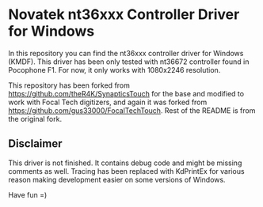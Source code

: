 # Novatek nt36xxx Controller Driver for Windows
In this repository you can find the nt36xxx controller driver for Windows (KMDF).
This driver has been only tested with nt36672 controller found in Pocophone F1. For now, it only works with 1080x2246 resolution.

This repository has been forked from https://github.com/theR4K/SynapticsTouch for the base and modified to work with Focal Tech digitizers, and again it was forked from https://github.com/gus33000/FocalTechTouch.
Rest of the README is from the original fork. 

## Disclaimer
This driver is not finished.
It contains debug code and might be missing comments as well.
Tracing has been replaced with KdPrintEx for various reason making development easier on some versions of Windows.

Have fun =)
